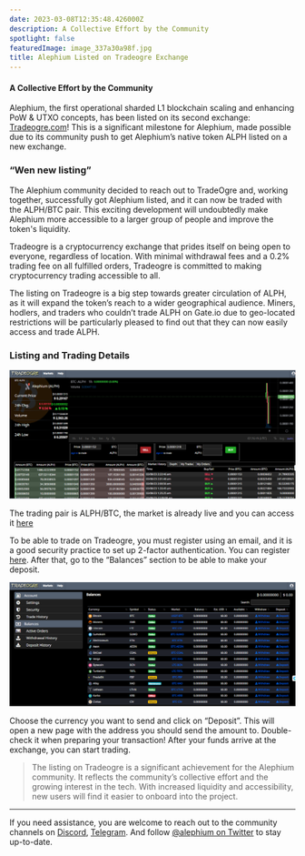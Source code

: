 ```yaml
---
date: 2023-03-08T12:35:48.426000Z
description: A Collective Effort by the Community
spotlight: false
featuredImage: image_337a30a98f.jpg
title: Alephium Listed on Tradeogre Exchange
---
```


#### A Collective Effort by the Community

Alephium, the first operational sharded L1 blockchain scaling and enhancing PoW & UTXO concepts, has been listed on its second exchange: [Tradeogre.com](https://tradeogre.com/exchange/BTC-ALPH)! This is a significant milestone for Alephium, made possible due to its community push to get Alephium’s native token ALPH listed on a new exchange.

### “Wen new listing”

The Alephium community decided to reach out to TradeOgre and, working together, successfully got Alephium listed, and it can now be traded with the ALPH/BTC pair. This exciting development will undoubtedly make Alephium more accessible to a larger group of people and improve the token's liquidity.

Tradeogre is a cryptocurrency exchange that prides itself on being open to everyone, regardless of location. With minimal withdrawal fees and a 0.2% trading fee on all fulfilled orders, Tradeogre is committed to making cryptocurrency trading accessible to all.

The listing on Tradeogre is a big step towards greater circulation of ALPH, as it will expand the token’s reach to a wider geographical audience. Miners, hodlers, and traders who couldn’t trade ALPH on Gate.io due to geo-located restrictions will be particularly pleased to find out that they can now easily access and trade ALPH.

### Listing and Trading Details

![](image_6f668840a4.jpg)

The trading pair is ALPH/BTC, the market is already live and you can access it [here](https://tradeogre.com/exchange/BTC-ALPH)

To be able to trade on Tradeogre, you must register using an email, and it is a good security practice to set up 2-factor authentication. You can register [here](https://tradeogre.com/account/signin). After that, go to the “Balances” section to be able to make your deposit.

![](image_da12a9de73.jpg)

Choose the currency you want to send and click on “Deposit”. This will open a new page with the address you should send the amount to. Double-check it when preparing your transaction! After your funds arrive at the exchange, you can start trading.

> The listing on Tradeogre is a significant achievement for the Alephium community. It reflects the community’s collective effort and the growing interest in the tech. With increased liquidity and accessibility, new users will find it easier to onboard into the project.

---

If you need assistance, you are welcome to reach out to the community channels on [Discord](/discord), [Telegram](https://t.me/alephiumgroup). And follow [@alephium on Twitter](https://twitter.com/alephium) to stay up-to-date.
